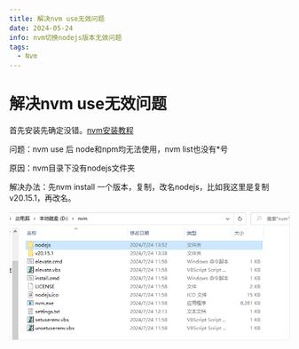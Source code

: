```yaml
---
title: 解决nvm use无效问题
date: 2024-05-24
info: nvm切换nodejs版本无效问题
tags:
  - Nvm
---
```


# 解决nvm use无效问题

首先安装先确定没错。[nvm安装教程](https://blog.csdn.net/HuangsTing/article/details/113857145)

问题：nvm use 后 node和npm均无法使用，nvm list也没有\*号

原因：nvm目录下没有nodejs文件夹

解决办法：先nvm install 一个版本，复制，改名nodejs，比如我这里是复制v20.15.1，再改名。

<img src="../img/nvm-use.png" style="border:1px solid #efefef" />
